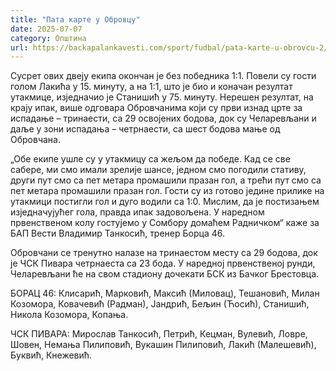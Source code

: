 ```yaml
---
title: "Пата карте у Обровцу"
date: 2025-07-07
category: Општина
url: https://backapalankavesti.com/sport/fudbal/pata-karte-u-obrovcu-2/
---
```


Сусрет ових двеју екипа окончан је без победника 1:1. Повели су гости голом Лакића у 15. минуту, а на 1:1, што је био и коначан резултат утакмице, изједначио је Станишић у 75. минуту. Нерешен резултат, на крају ипак, више одговара Обровчанима који су први изнад црте за испадање – тринаести, са 29 освојених бодова, док су Челаревљани и даље у зони испадања – четрнаести, са шест бодова мање од Обровчана.

„Обе екипе ушле су у утакмицу са жељом да победе. Кад се све сабере, ми смо имали зрелије шансе, једном смо погодили стативу, други пут смо са пет метара промашили празан гол, а трећи пут смо са пет метара промашили празан гол. Гости су из готово једине прилике на утакмици постигли гол и дуго водили са 1:0. Мислим, да је постизањем изједначујућег гола, правда ипак задовољена. У наредном првенственом колу гостујемо у Сомбору домаћем Радничком“ каже за БАП Вести Владимир Танкосић, тренер Борца 46.

Обровчани се тренутно налазе на тринаестом месту са 29 бодова, док је ЧСК Пивара четрнаеста са 23 бода. У наредној првенственој рунди, Челаревљани ће на свом стадиону дочекати БСК из Бачког Брестовца.

БОРАЦ 46: Клисарић, Марковић, Максић (Миловац), Тешановић, Милан Козомора, Ковачевић (Радман), Јандрић, Бељин (Ћосић), Станишић, Никола Козомора, Копања.

ЧСК ПИВАРА: Мирослав Танкосић, Петрић, Кецман, Вулевић, Ловре, Шовен, Немања Пилиповић, Вукашин Пилиповић, Лакић (Малешевић), Буквић, Кнежевић.
